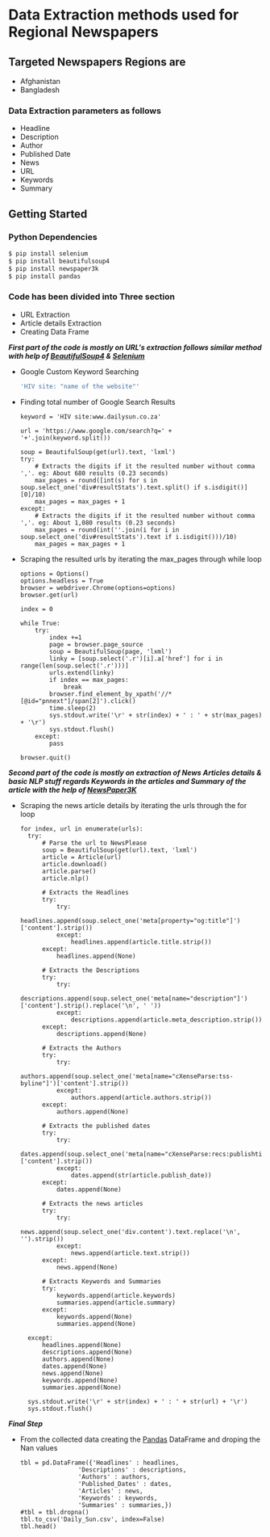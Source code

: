 # Data Extraction methods used for Regional Newspapers

## Targeted Newspapers Regions are

- Afghanistan
- Bangladesh

### Data Extraction parameters as follows
- Headline
- Description
- Author
- Published Date
- News
- URL
- Keywords
- Summary

## Getting Started

### Python Dependencies

```bash
$ pip install selenium
$ pip install beautifulsoup4
$ pip install newspaper3k
$ pip install pandas
```

### Code has been divided into Three section

  * URL Extraction
  * Article details Extraction
  * Creating Data Frame

***First part of the code is mostly on URL's extraction follows similar method with help of [BeautifulSoup4](https://www.crummy.com/software/BeautifulSoup/bs4/doc/) & [Selenium](https://selenium-python.readthedocs.io/)***

- Google Custom Keyword Searching

  ```bash
  'HIV site: "name of the website"'
  ```

- Finding total number of Google Search Results

   ```python3
   keyword = 'HIV site:www.dailysun.co.za'

   url = 'https://www.google.com/search?q=' + '+'.join(keyword.split())

   soup = BeautifulSoup(get(url).text, 'lxml')
   try:
       # Extracts the digits if it the resulted number without comma ','. eg: About 680 results (0.23 seconds)
       max_pages = round([int(s) for s in soup.select_one('div#resultStats').text.split() if s.isdigit()][0]/10)
       max_pages = max_pages + 1
   except:
       # Extracts the digits if it the resulted number without comma ','. eg: About 1,080 results (0.23 seconds)
       max_pages = round(int(''.join(i for i in soup.select_one('div#resultStats').text if i.isdigit()))/10)
       max_pages = max_pages + 1

   ```

- Scraping the resulted urls by iterating the max_pages through while loop  

    ```python3
    options = Options()
    options.headless = True
    browser = webdriver.Chrome(options=options)
    browser.get(url)

    index = 0

    while True:
        try:
            index +=1
            page = browser.page_source
            soup = BeautifulSoup(page, 'lxml')
            linky = [soup.select('.r')[i].a['href'] for i in range(len(soup.select('.r')))]
            urls.extend(linky)
            if index == max_pages:
                break
            browser.find_element_by_xpath('//*[@id="pnnext"]/span[2]').click()
            time.sleep(2)
            sys.stdout.write('\r' + str(index) + ' : ' + str(max_pages) + '\r')
            sys.stdout.flush()
        except:
            pass

    browser.quit()
    ```

***Second part of the code is mostly on extraction of News Articles details & basic NLP stuff regards Keywords in the articles and Summary of the article with the help of [NewsPaper3K](https://pypi.org/project/newspaper3k/)***

- Scraping the news article details by iterating the urls through the for loop

    ```python3
    for index, url in enumerate(urls):
      try:
          # Parse the url to NewsPlease
          soup = BeautifulSoup(get(url).text, 'lxml')
          article = Article(url)
          article.download()
          article.parse()
          article.nlp()

          # Extracts the Headlines
          try:
              try:
                  headlines.append(soup.select_one('meta[property="og:title"]')['content'].strip())
              except:
                  headlines.append(article.title.strip())
          except:
              headlines.append(None)

          # Extracts the Descriptions    
          try:
              try:
                  descriptions.append(soup.select_one('meta[name="description"]')['content'].strip().replace('\n', ' '))
              except:
                  descriptions.append(article.meta_description.strip())
          except:
              descriptions.append(None)

          # Extracts the Authors
          try:
              try:
                  authors.append(soup.select_one('meta[name="cXenseParse:tss-byline"]')['content'].strip())
              except:
                  authors.append(article.authors.strip())
          except:
              authors.append(None)

          # Extracts the published dates
          try:
              try:
                  dates.append(soup.select_one('meta[name="cXenseParse:recs:publishtime"]')['content'].strip())
              except:
                  dates.append(str(article.publish_date))
          except:
              dates.append(None)

          # Extracts the news articles
          try:
              try:
                  news.append(soup.select_one('div.content').text.replace('\n', '').strip())
              except:
                  news.append(article.text.strip())
          except:
              news.append(None)

          # Extracts Keywords and Summaries    
          try:
              keywords.append(article.keywords)
              summaries.append(article.summary)
          except:
              keywords.append(None)
              summaries.append(None)

      except:
          headlines.append(None)
          descriptions.append(None)
          authors.append(None)
          dates.append(None)
          news.append(None)
          keywords.append(None)
          summaries.append(None)

      sys.stdout.write('\r' + str(index) + ' : ' + str(url) + '\r')
      sys.stdout.flush()
    ```

***Final Step***

- From the collected data creating the [Pandas](https://pypi.org/project/pandas/) DataFrame and droping the Nan values

    ```python3
    tbl = pd.DataFrame({'Headlines' : headlines,
                    'Descriptions' : descriptions,
                    'Authors' : authors,
                    'Published_Dates' : dates,
                    'Articles' : news,
                    'Keywords' : keywords,
                    'Summaries' : summaries,})
    #tbl = tbl.dropna()
    tbl.to_csv('Daily_Sun.csv', index=False)
    tbl.head()
    ```
